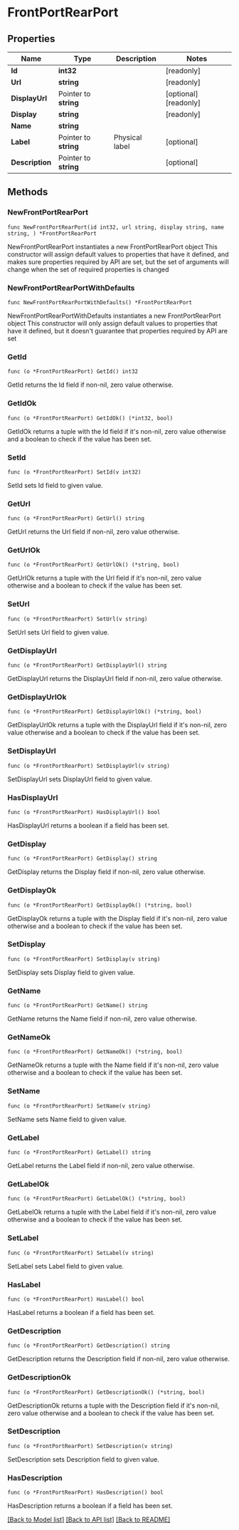 # FrontPortRearPort

## Properties

Name | Type | Description | Notes
------------ | ------------- | ------------- | -------------
**Id** | **int32** |  | [readonly] 
**Url** | **string** |  | [readonly] 
**DisplayUrl** | Pointer to **string** |  | [optional] [readonly] 
**Display** | **string** |  | [readonly] 
**Name** | **string** |  | 
**Label** | Pointer to **string** | Physical label | [optional] 
**Description** | Pointer to **string** |  | [optional] 

## Methods

### NewFrontPortRearPort

`func NewFrontPortRearPort(id int32, url string, display string, name string, ) *FrontPortRearPort`

NewFrontPortRearPort instantiates a new FrontPortRearPort object
This constructor will assign default values to properties that have it defined,
and makes sure properties required by API are set, but the set of arguments
will change when the set of required properties is changed

### NewFrontPortRearPortWithDefaults

`func NewFrontPortRearPortWithDefaults() *FrontPortRearPort`

NewFrontPortRearPortWithDefaults instantiates a new FrontPortRearPort object
This constructor will only assign default values to properties that have it defined,
but it doesn't guarantee that properties required by API are set

### GetId

`func (o *FrontPortRearPort) GetId() int32`

GetId returns the Id field if non-nil, zero value otherwise.

### GetIdOk

`func (o *FrontPortRearPort) GetIdOk() (*int32, bool)`

GetIdOk returns a tuple with the Id field if it's non-nil, zero value otherwise
and a boolean to check if the value has been set.

### SetId

`func (o *FrontPortRearPort) SetId(v int32)`

SetId sets Id field to given value.


### GetUrl

`func (o *FrontPortRearPort) GetUrl() string`

GetUrl returns the Url field if non-nil, zero value otherwise.

### GetUrlOk

`func (o *FrontPortRearPort) GetUrlOk() (*string, bool)`

GetUrlOk returns a tuple with the Url field if it's non-nil, zero value otherwise
and a boolean to check if the value has been set.

### SetUrl

`func (o *FrontPortRearPort) SetUrl(v string)`

SetUrl sets Url field to given value.


### GetDisplayUrl

`func (o *FrontPortRearPort) GetDisplayUrl() string`

GetDisplayUrl returns the DisplayUrl field if non-nil, zero value otherwise.

### GetDisplayUrlOk

`func (o *FrontPortRearPort) GetDisplayUrlOk() (*string, bool)`

GetDisplayUrlOk returns a tuple with the DisplayUrl field if it's non-nil, zero value otherwise
and a boolean to check if the value has been set.

### SetDisplayUrl

`func (o *FrontPortRearPort) SetDisplayUrl(v string)`

SetDisplayUrl sets DisplayUrl field to given value.

### HasDisplayUrl

`func (o *FrontPortRearPort) HasDisplayUrl() bool`

HasDisplayUrl returns a boolean if a field has been set.

### GetDisplay

`func (o *FrontPortRearPort) GetDisplay() string`

GetDisplay returns the Display field if non-nil, zero value otherwise.

### GetDisplayOk

`func (o *FrontPortRearPort) GetDisplayOk() (*string, bool)`

GetDisplayOk returns a tuple with the Display field if it's non-nil, zero value otherwise
and a boolean to check if the value has been set.

### SetDisplay

`func (o *FrontPortRearPort) SetDisplay(v string)`

SetDisplay sets Display field to given value.


### GetName

`func (o *FrontPortRearPort) GetName() string`

GetName returns the Name field if non-nil, zero value otherwise.

### GetNameOk

`func (o *FrontPortRearPort) GetNameOk() (*string, bool)`

GetNameOk returns a tuple with the Name field if it's non-nil, zero value otherwise
and a boolean to check if the value has been set.

### SetName

`func (o *FrontPortRearPort) SetName(v string)`

SetName sets Name field to given value.


### GetLabel

`func (o *FrontPortRearPort) GetLabel() string`

GetLabel returns the Label field if non-nil, zero value otherwise.

### GetLabelOk

`func (o *FrontPortRearPort) GetLabelOk() (*string, bool)`

GetLabelOk returns a tuple with the Label field if it's non-nil, zero value otherwise
and a boolean to check if the value has been set.

### SetLabel

`func (o *FrontPortRearPort) SetLabel(v string)`

SetLabel sets Label field to given value.

### HasLabel

`func (o *FrontPortRearPort) HasLabel() bool`

HasLabel returns a boolean if a field has been set.

### GetDescription

`func (o *FrontPortRearPort) GetDescription() string`

GetDescription returns the Description field if non-nil, zero value otherwise.

### GetDescriptionOk

`func (o *FrontPortRearPort) GetDescriptionOk() (*string, bool)`

GetDescriptionOk returns a tuple with the Description field if it's non-nil, zero value otherwise
and a boolean to check if the value has been set.

### SetDescription

`func (o *FrontPortRearPort) SetDescription(v string)`

SetDescription sets Description field to given value.

### HasDescription

`func (o *FrontPortRearPort) HasDescription() bool`

HasDescription returns a boolean if a field has been set.


[[Back to Model list]](../README.md#documentation-for-models) [[Back to API list]](../README.md#documentation-for-api-endpoints) [[Back to README]](../README.md)


